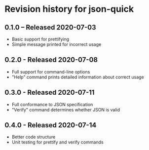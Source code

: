 # Revision history for json-quick

## 0.1.0 – Released 2020-07-03
 - Basic support for prettifying
 - Simple message printed for incorrect usage

## 0.2.0 - Released 2020-07-08
 - Full support for command-line options
 - "Help" command prints detailed information about correct usage

## 0.3.0 - Released 2020-07-11
 - Full conformance to JSON specification
 - "Verify" command determines whether JSON is valid

## 0.4.0 - Released 2020-07-14
 - Better code structure
 - Unit testing for prettify and verify commands
